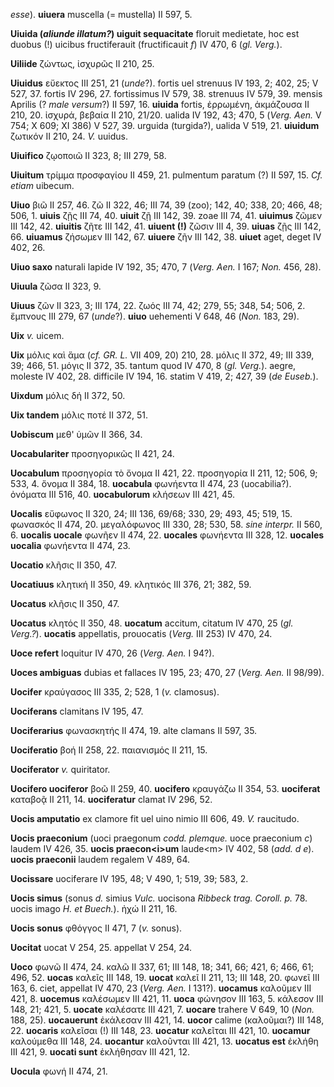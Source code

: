 *esse*). **uiuera** muscella (= mustella) II 597, 5.

**Uiuida (*aliunde illatum?*) uiguit sequacitate** floruit
medietate, hoc est duobus (!) uicibus fructiferauit (fructificauit *f*)
IV 470, 6 (*gl. Verg.*).

**Uiliide** ζώντως, ἰσχυρῶς II 210, 25.

**Uiuidus** εὔεκτος III 251, 21 (*unde*?). fortis uel strenuus IV 193,
2; 402, 25; V 527, 37. fortis IV 296, 27. fortissimus IV 579, 38.
strenuus IV 579, 39. mensis Aprilis (? *male versum*?) II 597, 16.
**uiuida** fortis, ἐρρωμένη, ἀκμάζουσα II 210, 20. ἰσχυρά, βεβαία II
210, 21/20. ualida IV 192, 43; 470, 5 (*Verg. Aen.* V 754; X 609; XI
386) V 527, 39. urguida (turgida?), ualida V 519, 21. **uiuidum**
ζωτικόν II 210, 24. *V.* uuidus.

**Uiuifico** ζῳοποιῶ II 323, 8; III 279, 58.

**Uiuitum** τρίμμα προσφαγίου II 459, 21. pulmentum paratum (?) II 597,
15. *Cf. etiam* uibecum.

**Uiuo** βιῶ II 257, 46. ζῶ II 322, 46; III 74, 39 (zoo); 142, 40; 338,
20; 466, 48; 506, 1. **uiuis** ζῇς III 74, 40. **uiuit** ζῇ III 142, 39.
zoae III 74, 41. **uiuimus** ζῶμεν III 142, 42. **uiuitis** ζῆτε III
142, 41. **uiuent (!)** ζῶσιν III 4, 39. **uiuas** ζῇς III 142, 66.
**uiuamus** ζήσωμεν III 142, 67. **uiuere** ζῆν III 142, 38. **uiuet**
aget, deget IV 402, 26.

**Uiuo saxo** naturali lapide IV 192, 35; 470, 7 (*Verg. Aen.* I 167;
*Non.* 456, 28).

**Uiuula** ζῶσα II 323, 9.

**Uiuus** ζῶν II 323, 3; III 174, 22. ζωός III 74, 42; 279, 55; 348, 54;
506, 2. ἔμπνους III 279, 67 (*unde*?). **uiuo** uehementi V 648, 46
(*Non.* 183, 29).

**Uix** *v.* uicem.

**Uix** μόλις καὶ ἅμα (*cf. GR. L.* VII 409, 20) 210, 28. μόλις II 372,
49; III 339, 39; 466, 51. μόγις II 372, 35. tantum quod IV 470, 8 (*gl.*
*Verg.*). aegre, moleste IV 402, 28. difficile IV 194, 16. statim V 419,
2; 427, 39 (*de Euseb.*).

**Uixdum** μόλις δή II 372, 50.

**Uix tandem** μόλις ποτέ II 372, 51.

**Uobiscum** μεθ' ὑμῶν II 366, 34.

**Uocabulariter** προσηγορικῶς II 421, 24.

**Uocabulum** προσηγορία τὸ ὄνομα II 421, 22. προσηγορία II 211, 12;
506, 9; 533, 4. ὄνομα II 384, 18. **uocabula** φωνήεντα II 474, 23
(uocabilia?). ὀνόματα III 516, 40. **uocabulorum** κλήσεων III 421, 45.

**Uocalis** εὔφωνος II 320, 24; III 136, 69/68; 330, 29; 493, 45; 519,
15. φωνασκός II 474, 20. μεγαλόφωνος III 330, 28; 530, 58. *sine
interpr.* II 560, 6. **uocalis uocale** φωνῆεν II 474, 22. **uocales**
φωνήεντα III 328, 12. **uocales uocalia** φωνήεντα II 474, 23.

**Uocatio** κλῆσις II 350, 47.

**Uocatiuus** κλητική II 350, 49. κλητικός III 376, 21; 382, 59.

**Uocatus** κλῆσις II 350, 47.

**Uocatus** κλητός II 350, 48. **uocatum** accitum, citatum IV 470, 25
(*gl. Verg.?*). **uocatis** appellatis, prouocatis (*Verg.* III 253) IV
470, 24.

**Uoce refert** loquitur IV 470, 26 (*Verg. Aen.* I 94?).

**Uoces ambiguas** dubias et fallaces IV 195, 23; 470, 27 (*Verg.*
*Aen.* II 98/99).

**Uocifer** κραύγασος III 335, 2; 528, 1 (*v.* clamosus).

**Uociferans** clamitans IV 195, 47.

**Uociferarius** φωνασκητής II 474, 19. alte clamans II 597, 35.

**Uociferatio** βοή II 258, 22. παιανισμός II 211, 15.

**Uociferator** *v.* quiritator.

**Uocifero uociferor** βοῶ II 259, 40. **uocifero** κραυγάζω II 354, 53.
**uociferat** καταβοᾷ II 211, 14. **uociferatur** clamat IV 296, 52.

**Uocis amputatio** ex clamore fit uel uino nimio III 606, 49. *V.*
raucitudo.

**Uocis praeconium** (uoci praegonum *codd. plemque.* uoce praeconium
*c*) laudem IV 426, 35. **uocis praecon\<i\>um** laude\<m\> IV 402, 58
(*add. d e*). **uocis praeconii** laudem regalem V 489, 64.

**Uocissare** uociferare IV 195, 48; V 490, 1; 519, 39; 583, 2.

**Uocis simus** (sonus *d.* simius *Vulc.* uocisona *Ribbeck trag.
Coroll. p.* 78. uocis imago *H. et Buech.*). ἠχώ II 211, 16.

**Uocis sonus** φθόγγος II 471, 7 (*v.* sonus).

**Uocitat** uocat V 254, 25. appellat V 254, 24.

**Uoco** φωνῶ II 474, 24. καλῶ II 337, 61; III 148, 18; 341, 66; 421, 6;
466, 61; 496, 52. **uocas** καλεῖς III 148, 19. **uocat** καλεῖ II 211,
13; III 148, 20. φωνεῖ III 163, 6. ciet, appellat IV 470, 23 (*Verg.*
*Aen.* I 131?). **uocamus** καλοῦμεν III 421, 8. **uocemus** καλέσωμεν
III 421, 11. **uoca** φώνησον III 163, 5. κάλεσον III 148, 21; 421, 5.
**uocate** καλέσατε III 421, 7. **uocare** trahere V 649, 10 (*Non.*
188, 25). **uocauerunt** ἐκάλεσαν III 421, 14. **uocor** calime
(καλοῦμαι?) III 148, 22. **uocaris** καλεῖσαι (!) III 148, 23.
**uocatur** καλεῖται III 421, 10. **uocamur** καλούμεθα III 148, 24.
**uocantur** καλοῦνται III 421, 13. **uocatus est** ἐκλήθη III 421, 9.
**uocati sunt** ἐκλήθησαν III 421, 12.

**Uocula** φωνή II 474, 21.

